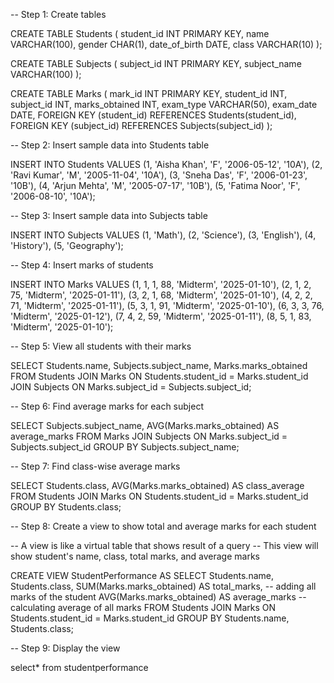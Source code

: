 -- Step 1: Create tables

CREATE TABLE Students (
    student_id INT PRIMARY KEY,
    name VARCHAR(100),
    gender CHAR(1),
    date_of_birth DATE,
    class VARCHAR(10)
);

CREATE TABLE Subjects (
    subject_id INT PRIMARY KEY,
    subject_name VARCHAR(100)
);

CREATE TABLE Marks (
    mark_id INT PRIMARY KEY,
    student_id INT,
    subject_id INT,
    marks_obtained INT,
    exam_type VARCHAR(50),
    exam_date DATE,
    FOREIGN KEY (student_id) REFERENCES Students(student_id),
    FOREIGN KEY (subject_id) REFERENCES Subjects(subject_id)
);

-- Step 2: Insert sample data into Students table

INSERT INTO Students VALUES
(1, 'Aisha Khan', 'F', '2006-05-12', '10A'),
(2, 'Ravi Kumar', 'M', '2005-11-04', '10A'),
(3, 'Sneha Das', 'F', '2006-01-23', '10B'),
(4, 'Arjun Mehta', 'M', '2005-07-17', '10B'),
(5, 'Fatima Noor', 'F', '2006-08-10', '10A');

-- Step 3: Insert sample data into Subjects table

INSERT INTO Subjects VALUES
(1, 'Math'),
(2, 'Science'),
(3, 'English'),
(4, 'History'),
(5, 'Geography');

-- Step 4: Insert marks of students

INSERT INTO Marks VALUES
(1, 1, 1, 88, 'Midterm', '2025-01-10'),
(2, 1, 2, 75, 'Midterm', '2025-01-11'),
(3, 2, 1, 68, 'Midterm', '2025-01-10'),
(4, 2, 2, 71, 'Midterm', '2025-01-11'),
(5, 3, 1, 91, 'Midterm', '2025-01-10'),
(6, 3, 3, 76, 'Midterm', '2025-01-12'),
(7, 4, 2, 59, 'Midterm', '2025-01-11'),
(8, 5, 1, 83, 'Midterm', '2025-01-10');

-- Step 5: View all students with their marks

SELECT Students.name, Subjects.subject_name, Marks.marks_obtained
FROM Students
JOIN Marks ON Students.student_id = Marks.student_id
JOIN Subjects ON Marks.subject_id = Subjects.subject_id;

-- Step 6: Find average marks for each subject

SELECT Subjects.subject_name, AVG(Marks.marks_obtained) AS average_marks
FROM Marks
JOIN Subjects ON Marks.subject_id = Subjects.subject_id
GROUP BY Subjects.subject_name;

-- Step 7: Find class-wise average marks

SELECT Students.class, AVG(Marks.marks_obtained) AS class_average
FROM Students
JOIN Marks ON Students.student_id = Marks.student_id
GROUP BY Students.class;

-- Step 8: Create a view to show total and average marks for each student

-- A view is like a virtual table that shows result of a query
-- This view will show student's name, class, total marks, and average marks

CREATE VIEW StudentPerformance AS
SELECT 
    Students.name, 
    Students.class,
    SUM(Marks.marks_obtained) AS total_marks,       -- adding all marks of the student
    AVG(Marks.marks_obtained) AS average_marks      -- calculating average of all marks
FROM Students
JOIN Marks ON Students.student_id = Marks.student_id
GROUP BY Students.name, Students.class;

-- Step 9: Display the view

select* from studentperformance
